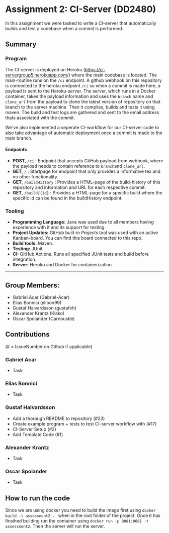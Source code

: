 # Assignment 2: CI-Server (DD2480)

In this assignment we were tasked to write a CI-server that automatically builds and test a codebase when a commit is performed.

## Summary

### Program

The CI-server is deployed on Heroku (https://ci-servergroup5.herokuapp.com/) where the main codebase is located. The main-routine runs on the `/ci` endpoint. A github webhook on this repository is connected to the heroku endpoint `/ci` so when a commit is made here, a payload is sent to the Heroku-server. The server, which runs in a Docker container, takes the payload information and uses the `branch` name and `clone_url` from the payload to clone the latest version of repository on that branch to the server machine. Then it compiles, builds and tests it using maven. The build and test logs are gathered and sent to the email address thats associated with the commit. 

We've also implemented a seperate CI-workflow for our CI-server code to also take advantage of automatic deployment once a commit is made to the main branch.

#### Endpoints
- **POST**, `/ci` : Endpoint that accepts GitHub payload from webhook, where the payload needs to contain reference to `branch`and `clone_url`. 
- **GET**, `/` : Startpage for endpoint that only provides a informative tex and no other functionality.
- **GET**, `/buildHistory` : Provides a HTML-page of the build-history of this repository and information and URL for each respective commit.
- **GET**, `/build/{id}` : Provides a HTML-page for a specific build where the specific id can be found in the buildHistory endpoint. 

### Tooling

- **Programming Language:** Java was used due to all members having experience with it and its support for testing. 
- **Project Updates:** GitHub built-in _Projects_ tool was used with an active Kanban-board. You can find this board connected to this repo.
- **Build tools:** Maven.
- **Testing:** JUnit.
- **CI:** GitHub Actions. Runs all specified JUnit tests and build before integration.
- **Server:** Heroku and Docker for containerization

---


## Group Members:
- Gabriel Acar (Gabriel-Acar)
- Elias Bonnici (elibon99)
- Gustaf Halvardsson (gustafvh)
- Alexander Krantz (Klako)
- Oscar Spolander (Carnoustie)

## Contributions 
(# = IssueNumber on Github if applicable)

### Gabriel Acar
- Task

### Elias Bonnici
- Task

### Gustaf Halvardsson
- Add a thorough README to repository (#23)
- Create example program + tests to test CI-server workflow with (#17)
- CI-Server Setup (#2)
- Add Template Code (#1)

### Alexander Krantz
- Task

### Oscar Spolander
- Task


## How to run the code

Since we are using docker you need to build the image first using `docker build -t assessment2 . ` when in the root folder of the project. Once it has finsihed building run the container using `docker run -p 8081:8081 -t assessment2`. Then the server will run the server.
